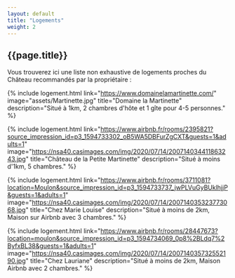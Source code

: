 ```yaml
---
layout: default
title: "Logements"
weight: 2
---
```


## {{page.title}}

Vous trouverez ici une liste non exhaustive de logements proches du Château recommandés par la propriétaire :

{% 
  include logement.html 
  link="https://www.domainelamartinette.com/" 
  image="assets/Martinette.jpg" 
  title="Domaine la Martinette" 
  description="Situé à 1km, 2 chambres d'hôte et 1 gîte pour 4-5 personnes."
%}

{% 
  include logement.html 
  link="https://www.airbnb.fr/rooms/2395821?source_impression_id=p3_1594733302_oB5WA5DBFurZgCXT&guests=1&adults=1" 
  image="https://nsa40.casimages.com/img/2020/07/14/200714034411863243.jpg" 
  title="Château de la Petite Martinette" 
  description="Situé à moins d'1km, 5 chambres."
%}

{% 
  include logement.html 
  link="https://www.airbnb.fr/rooms/3711081?location=Moulon&source_impression_id=p3_1594733737_jwPLVuGyBUklhjjP&guests=1&adults=1" 
  image="https://nsa40.casimages.com/img/2020/07/14/200714035323773068.jpg" 
  title="Chez Marie Louise" 
  description="Situé à moins de 2km, Maison sur Airbnb avec 3 chambres."
%}

{% 
  include logement.html 
  link="https://www.airbnb.fr/rooms/28447673?location=moulon&source_impression_id=p3_1594734069_0p8%2BLdq7%2ByfxBL38&guests=1&adults=1" 
  image="https://nsa40.casimages.com/img/2020/07/14/200714035732552190.jpg" 
  title="Chez Lauriane" 
  description="Situé à moins de 2km, Maison Airbnb avec 2 chambres."
%}
